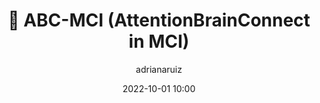 ---
title: ":brain: ABC-MCI (AttentionBrainConnect in MCI)"
layout: post
date: 2022-10-01 10:00
tag: 
- Reseach
- Attention
- MCI
image: https://sergiokopplin.github.io/indigo/assets/images/jekyll-logo-light-solid.png
headerImage: true
projects: true
hidden: false # if true don't count this post in blog pagination
description: "Brain connectivity underpinnings of visual attention dysfunctions in mild cognitive impairment."
category: project
author: adrianaruiz
externalLink: false
---